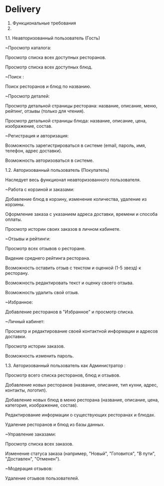 # Delivery
1. Функциональные требования
2. 
1.1. Неавторизованный пользователь (Гость)

~Просмотр каталога:

Просмотр списка всех доступных ресторанов.

Просмотр списка всех доступных блюд.

~Поиск :

Поиск ресторанов и блюд по названию.

~Просмотр деталей:

Просмотр детальной страницы ресторана: название, описание, меню, рейтинг, отзывы (только для чтения).

Просмотр детальной страницы блюда: название, описание, цена, изображение, состав.

~Регистрация и авторизация:

Возможность зарегистрироваться в системе (email, пароль, имя, телефон, адрес доставки).

Возможность авторизоваться в системе.

1.2. Авторизованный пользователь (Покупатель)

Наследует весь функционал неавторизованного пользователя.

~Работа с корзиной и заказами:

Добавление блюд в корзину, изменение количества, удаление из корзины.

Оформление заказа с указанием адреса доставки, времени и способа оплаты.

Просмотр истории своих заказов в личном кабинете.

~Отзывы и рейтинги:

Просмотр всех отзывов о ресторане.

Видение среднего рейтинга ресторана.

Возможность оставить отзыв с текстом и оценкой (1-5 звезд) к ресторану.

Возможность редактировать текст и оценку своего отзыва.

Возможность удалить свой отзыв.

~Избранное:

Добавление ресторанов в "Избранное" и просмотр списка.

~Личный кабинет:

Просмотр и редактирование своей контактной информации и адресов доставки.

Просмотр истории заказов.

Возможность изменить пароль.

1.3. Авторизованный пользователь как Администратор :

Просмотр всего списка ресторанов, блюд и отзывов.

Добавление новых ресторанов (название, описание, тип кухни, адрес, контакты, логотип).

Добавление новых блюд в меню ресторана (название, описание, цена, категория, изображение, состав).

Редактирование информации о существующих ресторанах и блюдах.

Удаление ресторанов и блюд из базы данных.

~Управление заказами:

Просмотр списка всех заказов.

Изменение статуса заказа (например, "Новый", "Готовится", "В пути", "Доставлен", "Отменен").

~Модерация отзывов:

Удаление отзывов пользователей.
